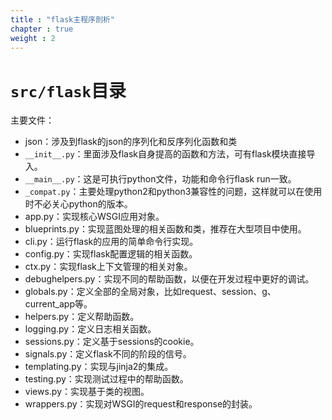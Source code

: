 ```yaml
---
title : "flask主程序剖析"
chapter : true
weight : 2
---
```

# `src/flask`目录
主要文件：
* json：涉及到flask的json的序列化和反序列化函数和类
* `__init__.py`：里面涉及flask自身提高的函数和方法，可有flask模块直接导入。
* `__main__.py`：这是可执行python文件，功能和命令行flask run一致。
* `_compat.py`：主要处理python2和python3兼容性的问题，这样就可以在使用时不必关心python的版本。  
* app.py：实现核心WSGI应用对象。 
* blueprints.py：实现蓝图处理的相关函数和类，推荐在大型项目中使用。
* cli.py：运行flask的应用的简单命令行实现。
* config.py：实现flask配置逻辑的相关函数。
* ctx.py：实现flask上下文管理的相关对象。
* debughelpers.py：实现不同的帮助函数，以便在开发过程中更好的调试。
* globals.py：定义全部的全局对象，比如request、session、g、current_app等。
* helpers.py：定义帮助函数。
* logging.py：定义日志相关函数。
* sessions.py：定义基于sessions的cookie。
* signals.py：定义flask不同的阶段的信号。
* templating.py：实现与jinja2的集成。
* testing.py：实现测试过程中的帮助函数。
* views.py：实现基于类的视图。
* wrappers.py：实现对WSGI的request和response的封装。
